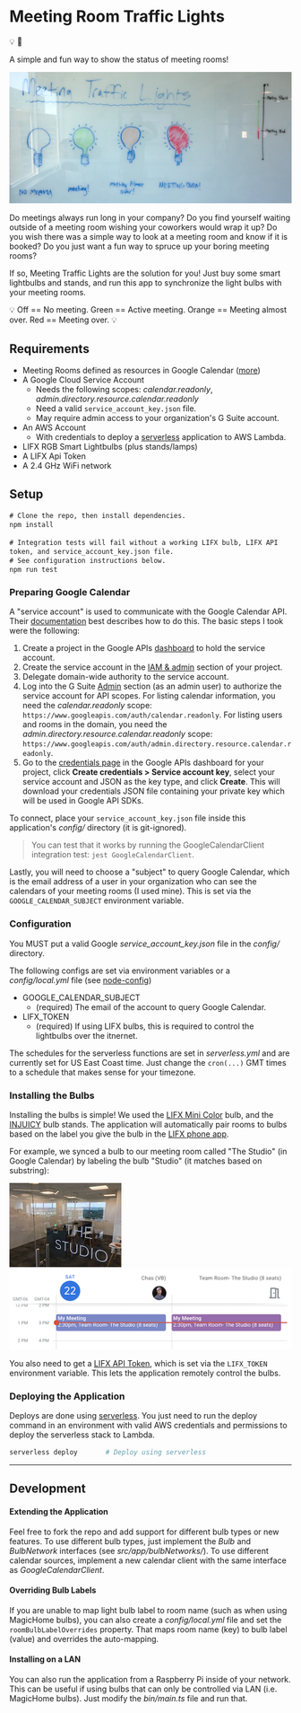 # Meeting Room Traffic Lights

:bulb: :traffic_light:

A simple and fun way to show the status of meeting rooms!

![Whiteboard Illustration](docs/images/meeting_lights_whiteboard.jpg)

Do meetings always run long in your company? Do you find yourself waiting outside of a meeting room wishing your coworkers would wrap it up? Do you wish there was a simple way to look at a meeting room and know if it is booked? Do you just want a fun way to spruce up your boring meeting rooms?

If so, Meeting Traffic Lights are the solution for you! Just buy some smart lightbulbs and stands, and run this app to synchronize the light bulbs with your meeting rooms.

:bulb: Off == No meeting. Green == Active meeting. Orange == Meeting almost over. Red == Meeting over. :bulb:

## Requirements

- Meeting Rooms defined as resources in Google Calendar ([more](https://support.google.com/a/answer/1686462))
- A Google Cloud Service Account 
    - Needs the following scopes: _calendar.readonly_, _admin.directory.resource.calendar.readonly_
    - Need a valid `service_account_key.json` file.
    - May require admin access to your organization's G Suite account.
- An AWS Account
    - With credentials to deploy a [serverless](https://serverless.com/) application to AWS Lambda.
- LIFX RGB Smart Lightbulbs (plus stands/lamps)
- A LIFX Api Token
- A 2.4 GHz WiFi network

## Setup

```
# Clone the repo, then install dependencies.
npm install

# Integration tests will fail without a working LIFX bulb, LIFX API token, and service_account_key.json file.
# See configuration instructions below.
npm run test
```

### Preparing Google Calendar

A "service account" is used to communicate with the Google Calendar API. Their [documentation](https://developers.google.com/identity/protocols/OAuth2ServiceAccount) best describes how to do this. The basic steps I took were the following:

1. Create a project in the Google APIs [dashboard](https://console.developers.google.com/apis/dashboard) to hold the service account.
1. Create the service account in the [IAM & admin](https://console.developers.google.com/iam-admin/serviceaccounts) section of your project.
1. Delegate domain-wide authority to the service account.
1. Log into the G Suite [Admin](http://admin.google.com/) section (as an admin user) to authorize the service account for API scopes. For listing calendar information, you need the _calendar.readonly_ scope: `https://www.googleapis.com/auth/calendar.readonly`. For listing users and rooms in the domain, you need the _admin.directory.resource.calendar.readonly_ scope: `https://www.googleapis.com/auth/admin.directory.resource.calendar.readonly`.
1. Go to the [credentials page](https://console.developers.google.com/apis/credentials) in the Google APIs dashboard for your project, click **Create credentials > Service account key**, select your service account and JSON as the key type, and click **Create**. This will download your credentials JSON file containing your private key which will be used in Google API SDKs.                                                                                                                                                                                                                                                                                                                                                                         

To connect, place your `service_account_key.json` file inside this application's _config/_ directory (it is git-ignored).

> You can test that it works by running the GoogleCalendarClient integration test: `jest GoogleCalendarClient`.

Lastly, you will need to choose a "subject" to query Google Calendar, which is the email address of a user in your organization who can see the calendars of your meeting rooms (I used mine). This is set via the `GOOGLE_CALENDAR_SUBJECT` environment variable.

### Configuration
You MUST put a valid Google _service_account_key.json_ file in the _config/_ directory.

The following configs are set via environment variables or a _config/local.yml_ file (see [node-config](https://github.com/lorenwest/node-config))

- GOOGLE_CALENDAR_SUBJECT 
    - (required) The email of the account to query Google Calendar.
- LIFX_TOKEN
    - (required) If using LIFX bulbs, this is required to control the lightbulbs over the itnernet. 

The schedules for the serverless functions are set in _serverless.yml_ and are currently set for US East Coast time. Just change the `cron(...)` GMT times to a schedule that makes sense for your timezone.

### Installing the Bulbs

Installing the bulbs is simple! We used the [LIFX Mini Color](https://www.lifx.com/collections/featured-products/products/lifx-mini-color-e26) bulb, and the [INJUICY](https://www.amazon.com/gp/product/B01FZKKTU0) bulb stands. The application will automatically pair rooms to bulbs based on the label you give the bulb in the [LIFX phone app](https://www.lifx.com/pages/go).

For example, we synced a bulb to our meeting room called "The Studio" (in Google Calendar) by labeling the bulb "Studio" (it matches based on substring):

![The Studio](./docs/images/studio_pic.jpg)
![Google Calendar](./docs/images/calendar_screenshot.png)

You also need to get a [LIFX API Token](https://api.developer.lifx.com/), which is set via the `LIFX_TOKEN` environment variable. This lets the application remotely control the bulbs.

### Deploying the Application

Deploys are done using [serverless](https://github.com/serverless/serverless). You just need to run the deploy command in an environment with valid AWS credentials and permissions to deploy the serverless stack to Lambda.

```bash
serverless deploy       # Deploy using serverless
```

---

## Development

#### Extending the Application

Feel free to fork the repo and add support for different bulb types or new features. 
To use different bulb types, just implement the _Bulb_ and _BulbNetwork_ interfaces (see _src/app/bulbNetworks/_). 
To use different calendar sources, implement a new calendar client with the same interface as _GoogleCalendarClient_.

#### Overriding Bulb Labels

If you are unable to map light bulb label to room name (such as when using MagicHome bulbs), you can also create a _config/local.yml_ file and set the `roomBulbLabelOverrides` property. That maps room name (key) to bulb label (value) and overrides the auto-mapping.

#### Installing on a LAN

You can also run the application from a Raspberry Pi inside of your network. This can be useful if using bulbs that can only be controlled via LAN (i.e. MagicHome bulbs). Just modify the _bin/main.ts_ file and run that.
